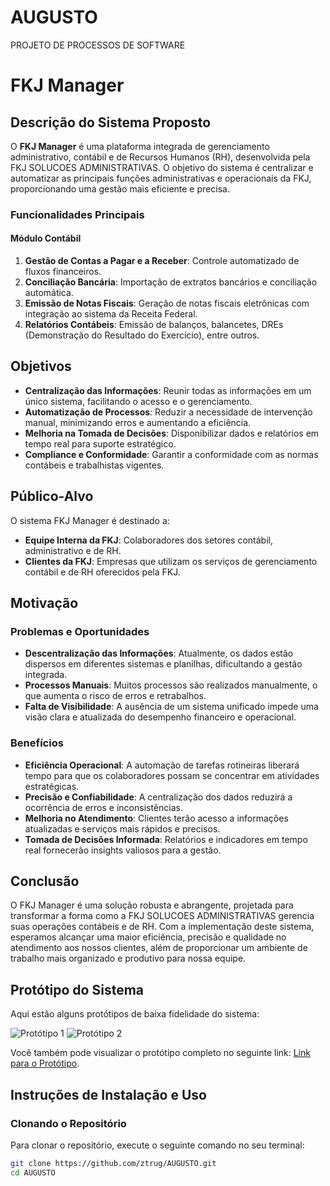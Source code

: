 # AUGUSTO
PROJETO DE PROCESSOS DE SOFTWARE 
# FKJ Manager

## Descrição do Sistema Proposto

O **FKJ Manager** é uma plataforma integrada de gerenciamento administrativo, contábil e de Recursos Humanos (RH), desenvolvida pela FKJ SOLUCOES ADMINISTRATIVAS. O objetivo do sistema é centralizar e automatizar as principais funções administrativas e operacionais da FKJ, proporcionando uma gestão mais eficiente e precisa.

### Funcionalidades Principais

#### Módulo Contábil
1. **Gestão de Contas a Pagar e a Receber**: Controle automatizado de fluxos financeiros.
2. **Conciliação Bancária**: Importação de extratos bancários e conciliação automática.
3. **Emissão de Notas Fiscais**: Geração de notas fiscais eletrônicas com integração ao sistema da Receita Federal.
4. **Relatórios Contábeis**: Emissão de balanços, balancetes, DREs (Demonstração do Resultado do Exercício), entre outros.

## Objetivos

- **Centralização das Informações**: Reunir todas as informações em um único sistema, facilitando o acesso e o gerenciamento.
- **Automatização de Processos**: Reduzir a necessidade de intervenção manual, minimizando erros e aumentando a eficiência.
- **Melhoria na Tomada de Decisões**: Disponibilizar dados e relatórios em tempo real para suporte estratégico.
- **Compliance e Conformidade**: Garantir a conformidade com as normas contábeis e trabalhistas vigentes.

## Público-Alvo

O sistema FKJ Manager é destinado a:
- **Equipe Interna da FKJ**: Colaboradores dos setores contábil, administrativo e de RH.
- **Clientes da FKJ**: Empresas que utilizam os serviços de gerenciamento contábil e de RH oferecidos pela FKJ.

## Motivação

### Problemas e Oportunidades

- **Descentralização das Informações**: Atualmente, os dados estão dispersos em diferentes sistemas e planilhas, dificultando a gestão integrada.
- **Processos Manuais**: Muitos processos são realizados manualmente, o que aumenta o risco de erros e retrabalhos.
- **Falta de Visibilidade**: A ausência de um sistema unificado impede uma visão clara e atualizada do desempenho financeiro e operacional.

### Benefícios

- **Eficiência Operacional**: A automação de tarefas rotineiras liberará tempo para que os colaboradores possam se concentrar em atividades estratégicas.
- **Precisão e Confiabilidade**: A centralização dos dados reduzirá a ocorrência de erros e inconsistências.
- **Melhoria no Atendimento**: Clientes terão acesso a informações atualizadas e serviços mais rápidos e precisos.
- **Tomada de Decisões Informada**: Relatórios e indicadores em tempo real fornecerão insights valiosos para a gestão.

## Conclusão

O FKJ Manager é uma solução robusta e abrangente, projetada para transformar a forma como a FKJ SOLUCOES ADMINISTRATIVAS gerencia suas operações contábeis e de RH. Com a implementação deste sistema, esperamos alcançar uma maior eficiência, precisão e qualidade no atendimento aos nossos clientes, além de proporcionar um ambiente de trabalho mais organizado e produtivo para nossa equipe.

## Protótipo do Sistema

Aqui estão alguns protótipos de baixa fidelidade do sistema:

![Protótipo 1](link-para-imagem-ou-local.png)
![Protótipo 2](link-para-imagem-ou-local.png)

Você também pode visualizar o protótipo completo no seguinte link: [Link para o Protótipo](link-para-prototipo.com).

## Instruções de Instalação e Uso

### Clonando o Repositório

Para clonar o repositório, execute o seguinte comando no seu terminal:

```bash
git clone https://github.com/ztrug/AUGUSTO.git
cd AUGUSTO
